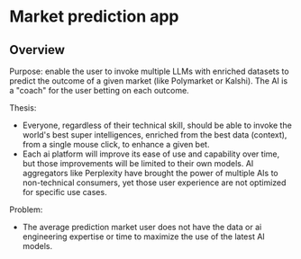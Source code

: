 # Market prediction app

## Overview

Purpose: enable the user to invoke multiple LLMs with enriched datasets to predict the outcome of a given market (like Polymarket or Kalshi). The AI is a "coach" for the user betting on each outcome.

Thesis: 
* Everyone, regardless of their technical skill, should be able to invoke the world's best super intelligences, enriched from the best data (context), from a single mouse click, to enhance a given bet.
* Each ai platform will improve its ease of use and capability over time, but those improvements will be limited to their own models. AI aggregators like Perplexity have brought the power of multiple AIs to non-technical consumers, yet those user experience are not optimized for specific use cases.

Problem:
* The average prediction market user does not have the data or ai engineering expertise or time to maximize the use of the latest AI models. 



